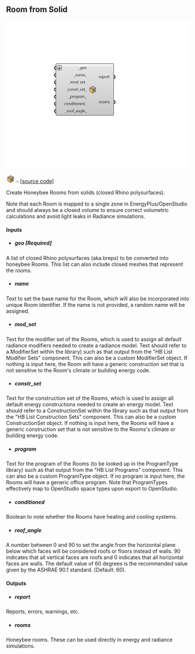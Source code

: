 ## Room from Solid

![](../../images/components/Room_from_Solid.png)

![](../../images/icons/Room_from_Solid.png) - [[source code]](https://github.com/ladybug-tools/honeybee-grasshopper-core/blob/master/honeybee_grasshopper_core/src//HB%20Room%20from%20Solid.py)


Create Honeybee Rooms from solids (closed Rhino polysurfaces). 

Note that each Room is mapped to a single zone in EnergyPlus/OpenStudio and should always be a closed volume to ensure correct volumetric calculations and avoid light leaks in Radiance simulations. 



#### Inputs
* ##### geo [Required]
A list of closed Rhino polysurfaces (aka.breps) to be converted into honeybee Rooms. This list can also include closed meshes that represent the rooms. 
* ##### name 
Text to set the base name for the Room, which will also be incorporated into unique Room identifier. If the name is not provided, a random name will be assigned. 
* ##### mod_set 
Text for the modifier set of the Rooms, which is used to assign all default radiance modifiers needed to create a radiance model. Text should refer to a ModifierSet within the library) such as that output from the "HB List Modifier Sets" component. This can also be a custom ModifierSet object. If nothing is input here, the Room will have a generic construction set that is not sensitive to the Room's climate or building energy code. 
* ##### constr_set 
Text for the construction set of the Rooms, which is used to assign all default energy constructions needed to create an energy model. Text should refer to a ConstructionSet within the library such as that output from the "HB List Construction Sets" component. This can also be a custom ConstructionSet object. If nothing is input here, the Rooms will have a generic construction set that is not sensitive to the Rooms's climate or building energy code. 
* ##### program 
Text for the program of the Rooms (to be looked up in the ProgramType library) such as that output from the "HB List Programs" component. This can also be a custom ProgramType object. If no program is input here, the Rooms will have a generic office program. Note that ProgramTypes effectively map to OpenStudio space types upon export to OpenStudio. 
* ##### conditioned 
Boolean to note whether the Rooms have heating and cooling systems. 
* ##### roof_angle 
A number between 0 and 90 to set the angle from the horizontal plane below which faces will be considered roofs or floors instead of walls. 90 indicates that all vertical faces are roofs and 0 indicates that all horizontal faces are walls. The default value of 60 degrees is the recommended value given by the ASHRAE 90.1 standard. (Default: 60). 

#### Outputs
* ##### report
Reports, errors, warnings, etc. 
* ##### rooms
Honeybee rooms. These can be used directly in energy and radiance simulations. 